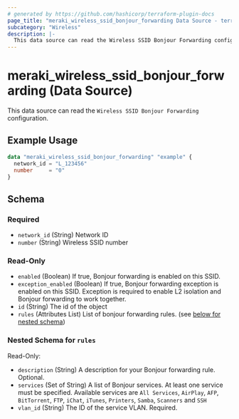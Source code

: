 ```yaml
---
# generated by https://github.com/hashicorp/terraform-plugin-docs
page_title: "meraki_wireless_ssid_bonjour_forwarding Data Source - terraform-provider-meraki"
subcategory: "Wireless"
description: |-
  This data source can read the Wireless SSID Bonjour Forwarding configuration.
---
```


# meraki_wireless_ssid_bonjour_forwarding (Data Source)

This data source can read the `Wireless SSID Bonjour Forwarding` configuration.

## Example Usage

```terraform
data "meraki_wireless_ssid_bonjour_forwarding" "example" {
  network_id = "L_123456"
  number     = "0"
}
```

<!-- schema generated by tfplugindocs -->
## Schema

### Required

- `network_id` (String) Network ID
- `number` (String) Wireless SSID number

### Read-Only

- `enabled` (Boolean) If true, Bonjour forwarding is enabled on this SSID.
- `exception_enabled` (Boolean) If true, Bonjour forwarding exception is enabled on this SSID. Exception is required to enable L2 isolation and Bonjour forwarding to work together.
- `id` (String) The id of the object
- `rules` (Attributes List) List of bonjour forwarding rules. (see [below for nested schema](#nestedatt--rules))

<a id="nestedatt--rules"></a>
### Nested Schema for `rules`

Read-Only:

- `description` (String) A description for your Bonjour forwarding rule. Optional.
- `services` (Set of String) A list of Bonjour services. At least one service must be specified. Available services are `All Services`, `AirPlay`, `AFP`, `BitTorrent`, `FTP`, `iChat`, `iTunes`, `Printers`, `Samba`, `Scanners` and `SSH`
- `vlan_id` (String) The ID of the service VLAN. Required.
